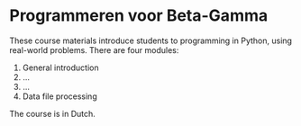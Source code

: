 # Programmeren voor Beta-Gamma

These course materials introduce students to programming in Python, using real-world problems. There are four modules:

1. General introduction
2. ...
3. ...
4. Data file processing

The course is in Dutch.
